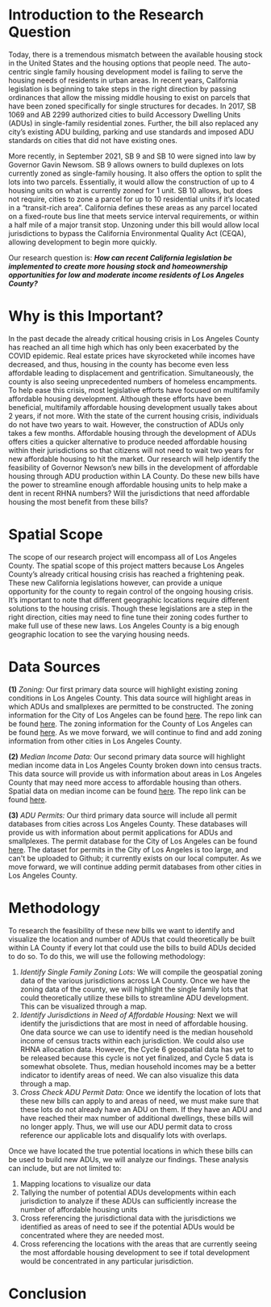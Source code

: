 # Introduction to the Research Question
Today, there is a tremendous mismatch between the available housing stock in the United States and the housing options that people need. The auto-centric single family housing development model is failing to serve the housing needs of residents in urban areas. In recent years, California legislation is beginning to take steps in the right direction by passing ordinances that allow the missing middle housing to exist on parcels that have been zoned specifically for single structures for decades. In 2017, SB 1069 and AB 2299 authorized cities to build Accessory Dwelling Units (ADUs) in single-family residential zones. Further, the bill also replaced any city’s existing ADU building, parking and use standards and imposed ADU standards on cities that did not have existing ones.

More recently, in September 2021, SB 9 and SB 10 were signed into law by Governor Gavin Newsom. SB 9 allows owners to build duplexes on lots currently zoned as single-family housing. It also offers the option to split the lots into two parcels. Essentially, it would allow the construction of up to 4 housing units on what is currently zoned for 1 unit. SB 10 allows, but does not require, cities to zone a parcel for up to 10 residential units if it’s located in a “transit-rich area”. California defines these areas as any parcel located on a fixed-route bus line that meets service interval requirements, or within a half mile of a major transit stop. Unzoning under this bill would allow local jurisdictions to bypass the California Environmental Quality Act (CEQA), allowing development to begin more quickly.

Our research question is: ***How can recent California legislation be implemented to create more housing stock and homeownership opportunities for low and moderate income residents of Los Angeles County?***

# Why is this Important?

In the past decade the already critical housing crisis in Los Angeles County has reached an all time high which has only been exacerbated by the COVID epidemic. Real estate prices have skyrocketed while incomes have decreased, and thus, housing in the county has become even less affordable leading to displacement and gentrification. Simultaneously, the county is also seeing unprecedented numbers of homeless encampments. To help ease this crisis, most legislative efforts have focused on multifamily affordable housing development. Although these efforts have been beneficial, multifamily affordable housing development usually takes about 2 years, if not more. With the state of the current housing crisis, individuals do not have two years to wait. However, the construction of ADUs only takes a few months. Affordable housing through the development of ADUs offers cities a quicker alternative to produce needed affordable housing within their jurisdictions so that citizens will not need to wait two years for new affordable housing to hit the market. Our research will help identify the feasibility of Governor Newson’s new bills in the development of affordable housing through ADU production within LA County. Do these new bills have the power to streamline enough affordable housing units to help make a dent in recent RHNA numbers? Will the jurisdictions that need affordable housing the most benefit from these bills? 

# Spatial Scope
The scope of our research project will encompass all of Los Angeles County. The spatial scope of this project matters because Los Angeles County’s already critical housing crisis has reached a frightening peak. These new California legislations however, can provide a unique opportunity for the county to regain control of the ongoing housing crisis. It’s important to note that different geographic locations require different solutions to the housing crisis. Though these legislations are a step in the right direction, cities may need to fine tune their zoning codes further to make full use of these new laws. Los Angeles County is a big enough geographic location to see the varying housing needs. 

# Data Sources

**(1)** *Zoning:* Our first primary data source will highlight existing zoning conditions in Los Angeles County. This data source will highlight areas in which ADUs and smallplexes are permitted to be constructed. The zoning information for the City of Los Angeles can be found [here](https://geohub.lacity.org/datasets/zoning/explore?location=34.055956%2C-118.234564%2C12.90). The repo link can be found [here](https://github.com/trongk/206a-groupproject/blob/f6f006640de35eaee1a7a16d44059027a0cfc764/groupassignments/LA%20City%20Zoning.csv). The zoning information for the County of Los Angeles can be found [here](https://geohub.lacity.org/maps/labos::land-use-and-zoning/about). As we move forward, we will continue to find and add zoning information from other cities in Los Angeles County.

**(2)** *Median Income Data:* Our second primary data source will highlight median income data in Los Angeles County broken down into census tracts. This data source will provide us with information about areas in Los Angeles County that may need more access to affordable housing than others. Spatial data on median income can be found [here](
https://censusreporter.org/data/map/?table=B19013&geo_ids=05000US06037,140|05000US06037&primary_geo_id=05000US06037). The repo link can be found [here](https://github.com/trongk/206a-groupproject/blob/58c0393bffd09acce48b9d3baf2134e280a193cc/groupassignments/LA%20County%20Median%20Income.zip). 

**(3)** *ADU Permits:* Our third primary data source will include all permit databases from cities across Los Angeles County. These databases will provide us with information about permit applications for ADUs and smallplexes. The permit database for the City of Los Angeles can be found [here](https://data.lacity.org/City-Infrastructure-Service-Requests/Building-and-Safety-Permit-Information-Old/yv23-pmwf/data). The dataset for permits in the City of Los Angeles is too large, and can't be uploaded to Github; it currently exists on our local computer. As we move forward, we will continue adding permit databases from other cities in Los Angeles County. 


# Methodology

To research the feasibility of these new bills we want to identify and visualize the location and number of ADUs that could theoretically be built within LA County if every lot that could use the bills to build ADUs decided to do so. To do this, we will use the following methodology:

 1. *Identify Single Family Zoning Lots:* We will compile the geospatial zoning data of the various jurisdictions across LA County. Once we have the zoning data of the county, we will highlight the single family lots that could theoretically utilize these bills to streamline ADU development. This can be visualized through a map. 
2. *Identify Jurisdictions in Need of Affordable Housing:* Next we will identify the jurisdictions that are most in need of affordable housing. One data source we can use to identify need is the median household income of census tracts within each jurisdiction. We could also use RHNA allocation data. However, the Cycle 6 geospatial data has yet to be released because this cycle is not yet finalized, and Cycle 5 data is somewhat obsolete. Thus, median household incomes may be a better indicator to identify areas of need. We can also visualize this data through a map. 
3. *Cross Check ADU Permit Data:* Once we identify the location of lots that these new bills can apply to and areas of need, we must make sure that these lots do not already have an ADU on them. If they have an ADU and have reached their max number of additional dwellings, these bills will no longer apply. Thus, we will use our ADU permit data to cross reference our applicable lots and disqualify lots with overlaps. 

Once we have located the true potential locations in which these bills can be used to build new ADUs, we will analyze our findings. These analysis can include, but are not limited to:
1. Mapping locations to visualize our data 
2. Tallying the number of potential ADUs developments within each jurisdiction to analyze if these ADUs can sufficiently increase the number of affordable housing units 
3. Cross referencing the jurisdictional data with the jurisdictions we identified as areas of need to see if the potential ADUs would be concentrated where they are needed most.
4. Cross referencing the locations with the areas that are currently seeing the most affordable housing development to see if total development would be concentrated in any particular jurisdiction. 


# Conclusion 
